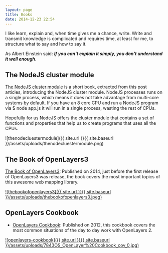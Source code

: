 ```yaml
---
layout: page
title: Books
date: 2014-12-23 22:54
---
```


I like learn, explain and, when time gives me a chance, write. Write and transmit knowledge is complicated and requires time, at least for me, to structure what to say and how to say it.

As Albert Einstein said: ***If you can't explain it simply, you don't understand it well enough***.

## The NodeJS cluster module

[The NodeJS cluster module](https://leanpub.com/thenodejsclustermodule) is a short book, extracted from this post articles, introducing the NodeJS cluster module. NodeJS processes runs on a single process, which means it does not take advantage from multi-core systems by default. If you have an 8 core CPU and run a NodeJS program via $ node app.js it will run in a single process, wasting the rest of CPUs.

Hopefully for us NodeJS offers the cluster module that contains a set of functions and properties that help us to create programs that uses all the CPUs.

![thenodecluestermodule]({{ site.url }}{{ site.baseurl }}/assets/uploads/thenodecluestermodule.png)

## The Book of OpenLayers3

[The Book of OpenLayers3](thebookofopenlayers3.html): Published on 2014, just before the first release of OpenLayers3 was release, the book covers the most important topics of this awesome web mapping library.

[![thebookofopenlayers3]({{ site.url }}{{ site.baseurl }}/assets/uploads/thebookofopenlayers3.jpeg)](thebookofopenlayers3.html)

## OpenLayers Cookbook

* [OpenLayers Cookbook](openlayers-cookbook.html): Published on 2012, this cookbook covers the most common situations of the day to day work with OpenLayers 2.

[![openlayers-cookbook]({{ site.url }}{{ site.baseurl }}/assets/uploads/7843OS_OpenLayer%20Cookbook_cov_0.jpg)](openlayers-cookbook.html)
